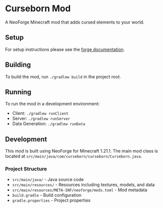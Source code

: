 # Curseborn Mod
A NeoForge Minecraft mod that adds cursed elements to your world.

## Setup

For setup instructions please see the [forge documentation](https://docs.neoforged.net/). 

## Building

To build the mod, run `./gradlew build` in the project root.

## Running

To run the mod in a development environment:
- Client: `./gradlew runClient`
- Server: `./gradlew runServer`
- Data Generation: `./gradlew runData`

## Development

This mod is built using NeoForge for Minecraft 1.21.1. The main mod class is located at `src/main/java/com/curseborn/curseborn/Curseborn.java`.

### Project Structure

- `src/main/java/` - Java source code
- `src/main/resources/` - Resources including textures, models, and data
- `src/main/resources/META-INF/neoforge/mods.toml` - Mod metadata
- `build.gradle` - Build configuration
- `gradle.properties` - Project properties
